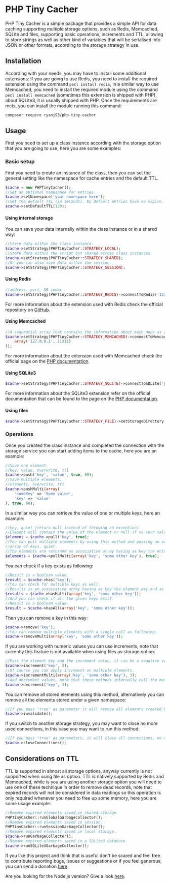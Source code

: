 # PHP Tiny Cacher

PHP Tiny Cacher is a simple package that provides a simple API for data caching supporting multiple storage options, such as Redis, Memcached, SQLite and files, supporting basic operations, increments and TTL, allowing to store strings as well as other kind of variables that will be serialised into JSON or other formats, according to the storage strategy in use.

## Installation

According with your needs, you may have to install some additional extensions: if you are going to use Redis, you need to install the required extension using the command `pecl install redis`, in a similar way to use Memcached, you need to install the required module using the command `pecl install memcached` (sometimes this extension is shipped with PHP), about SQLite3, it is usually shipped with PHP. Once the requirements are mets, you can install the module running this command:

````bash
composer require ryanj93/php-tiny-cacher
````

## Usage

First you need to set up a class instance according with the storage option that you are going to use, here you are some examples:

### Basic setup

First you need to create an instance of the class, then you can set the general setting like the namespace for cache entries and the default TTL.

````php
$cache = new PHPTinyCacher();
//Set an optional namespace for entries.
$cache->setNamespace('your namespace here');
//Set the default TTL (in seconds), by default entries have no expire.
$cache->setDefaultTTL(120);
````

#### Using internal storage

You can save your data internally within the class instance or in a shared way:

````php
//Store data within the class instance.
$cache->setStrategy(PHPTinyCacher::STRATEGY_LOCAL);
//Store data within the script but shared across class instances.
$cache->setStrategy(PHPTinyCacher::STRATEGY_SHARED);
//Or you can also save data within the session.
$cache->setStrategy(PHPTinyCacher::STRATEGY_SESSION);
````

#### Using Redis

````php
//address, port, DB index
$cache->setStrategy(PHPTinyCacher::STRATEGY_REDIS)->connectToRedis('127.0.0.1', 6379, 0);
````

For more information about the extension used with Redis check the official repository on [GitHub](https://github.com/phpredis/phpredis).

#### Using Memcached

````php
//A sequential array that contains the information about each node as array.
$cache->setStrategy(PHPTinyCacher::STRATEGY_MEMCACHED)->connectToMemcached(array(
	array('127.0.0.1', 11211)
));
````

For more information about the extension used with Memcached check the official page on the [PHP documentation](http://php.net/manual/en/book.memcached.php).

#### Using SQLite3

````php
$cache->setStrategy(PHPTinyCacher::STRATEGY_SQLITE)->connectToSQLite('path/to/sqlite.db');
````

For more information about the SQLite3 extension refer on the official documentation that can be found to the page on the [PHP documentation](http://php.net/manual/en/book.sqlite3.php).

#### Using files

````php
$cache->setStrategy(PHPTinyCacher::STRATEGY_FILE)->setStorageDirectory('path/to/storage/directory');
````

### Operations

Once you created the class instance and completed the connection with the storage service you can start adding items to the cache, here you are an example:

````php
//Save one element.
//key, value, overwrite, ttl
$cache->push('key', 'value', true, 60);
//Save multiple elements.
//elements, overwrite, ttl
$cache->pushMulti(array(
	'someKey' => 'Some value',
	'key' => 'value'
), true, 60);
````

In a similar way you can retrieve the value of one or multiple keys, here an example:

````php
//key, quiet (return null instead of throwing an exception).
//Element will contain the value of the element or null if no such value were found and quiet mode has been enabled.
$element = $cache->pull('key', true);
//You can pull multiple elements by using this method and passing an array of keys.
//array of keys, quiet.
//The elements are returned as associative array having as key the entry key and as value the corresponding value or null if no such value were found and quiet mode has been enabled.
$elements = $cache->pullMulti(array('key', 'some other key'), true);
````

You can check if a key exists as following:

````php
//Result is a boolean value.
$result = $cache->has('key');
//You can check for multiple keys as well.
//Results is an associative array having as key the element key and as value a boolean variable.
$results = $cache->hasMulti(array('key', 'some other key'));
//And you can check if all the given keys exist.
//Result is a boolean value.
$result = $cache->hasAll(array('key', 'some other key'));
````

Then you can remove a key in this way:

````php
$cache->remove('key');
//You can remove multiple elements with a single call as following:
$cache->removeMulti(array('key', 'some other key'));
````

If you are working with numeric values you can use increments, note that currently this feature is not available when using files as storage option:

````php
//Pass the element key and the increment value, it can be a negative value as well, by default 1 is used.
$cache->increment('key', 3);
//Of course you can apply increment on multiple elements.
$cache->incrementMulti(array('key', 'some other key'), 3);
//And decrement values, note that these methods internally call the methods "increment" or "incrementMulti" using a negative increment value.
$cache->decrement('key', 3);
````

You can remove all stored elements using this method, alternatively you can remove all the elements stored under a given namespace:

````php
//If you pass "true" as parameter it will remove all elements created by this class, no matter the namespace.
$cache->invalidate();
````

If you switch to another storage strategy, you may want to close no more used connections, in this case you may want to run this method:

````php
//If you pass "true" as parameters, it will close all connections, no matter the storage option in use.
$cache->closeConnections();
````

## Considerations on TTL

TTL is supported in almost all storage options, anyway currently is not supported when using file as option. TTL is natively supported by Redis and Memcached, while is you are using another storage option you will need to use one of these technique in order to remove dead records, note that expired records will not be considered in data readings so this operation is only required whenever you need to free up some memory, here you are some usage example:

````php
//Remove expired elements saved in shared storage.
PHPTinyCacher::runGlobalGarbageCollector();
//Remove expired elements saved in session.
PHPTinyCacher::runSessionGarbageCollector();
//Remove expired elements saved in local storage.
$cache->runGarbageCollector();
//Remove expired elements saved in a SQLite3 database.
$cache->runSQLite3GarbageCollector();
```` 

If you like this project and think that is useful don't be scared and feel free to contribute reporting bugs, issues or suggestions or if you feel generous, you can send a donation [here](https://www.enricosola.com/about#donations).

Are you looking for the Node.js version? Give a look [here](https://github.com/RyanJ93/tiny-cacher).